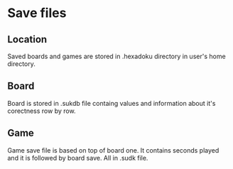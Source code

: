 # Save files

## Location

Saved boards and games are stored in .hexadoku directory in user's home directory.

## Board

Board is stored in .sukdb file containg values and information about it's corectness row by row.

## Game

Game save file is based on top of board one. It contains seconds played and it is followed by board save. All in .sudk file.



